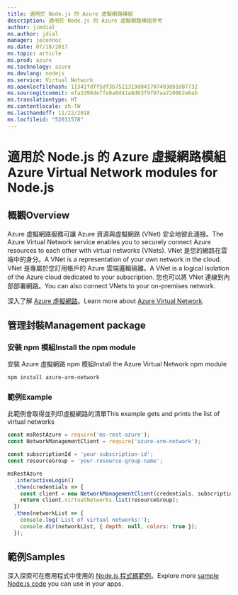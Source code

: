 ```yaml
---
title: 適用於 Node.js 的 Azure 虛擬網路模組
description: 適用於 Node.js 的 Azure 虛擬網路模組參考
author: jimdial
ms.author: jdial
manager: jeconnoc
ms.date: 07/18/2017
ms.topic: article
ms.prod: azure
ms.technology: azure
ms.devlang: nodejs
ms.service: Virtual Network
ms.openlocfilehash: 11341fdff5df3b7521319d841707493db1d07732
ms.sourcegitcommit: efa2d98deffe8a0d41a8d63f9f07aa720862e6ab
ms.translationtype: HT
ms.contentlocale: zh-TW
ms.lasthandoff: 11/22/2018
ms.locfileid: "52031578"
---
```

# <a name="azure-virtual-network-modules-for-nodejs"></a><span data-ttu-id="f9c06-103">適用於 Node.js 的 Azure 虛擬網路模組</span><span class="sxs-lookup"><span data-stu-id="f9c06-103">Azure Virtual Network modules for Node.js</span></span>

## <a name="overview"></a><span data-ttu-id="f9c06-104">概觀</span><span class="sxs-lookup"><span data-stu-id="f9c06-104">Overview</span></span>

<span data-ttu-id="f9c06-105">Azure 虛擬網路服務可讓 Azure 資源與虛擬網路 (VNet) 安全地彼此連接。</span><span class="sxs-lookup"><span data-stu-id="f9c06-105">The Azure Virtual Network service enables you to securely connect Azure resources to each other with virtual networks (VNets).</span></span> <span data-ttu-id="f9c06-106">VNet 是您的網路在雲端中的身分。</span><span class="sxs-lookup"><span data-stu-id="f9c06-106">A VNet is a representation of your own network in the cloud.</span></span> <span data-ttu-id="f9c06-107">VNet 是專屬於您訂用帳戶的 Azure 雲端邏輯隔離。</span><span class="sxs-lookup"><span data-stu-id="f9c06-107">A VNet is a logical isolation of the Azure cloud dedicated to your subscription.</span></span> <span data-ttu-id="f9c06-108">您也可以將 VNet 連線到內部部署網路。</span><span class="sxs-lookup"><span data-stu-id="f9c06-108">You can also connect VNets to your on-premises network.</span></span>

<span data-ttu-id="f9c06-109">深入了解 [Azure 虛擬網路](https://docs.microsoft.com/azure/virtual-network/virtual-networks-overview)。</span><span class="sxs-lookup"><span data-stu-id="f9c06-109">Learn more about [Azure Virtual Network](https://docs.microsoft.com/azure/virtual-network/virtual-networks-overview).</span></span>

## <a name="management-package"></a><span data-ttu-id="f9c06-110">管理封裝</span><span class="sxs-lookup"><span data-stu-id="f9c06-110">Management package</span></span>

### <a name="install-the-npm-module"></a><span data-ttu-id="f9c06-111">安裝 npm 模組</span><span class="sxs-lookup"><span data-stu-id="f9c06-111">Install the npm module</span></span>

<span data-ttu-id="f9c06-112">安裝 Azure 虛擬網路 npm 模組</span><span class="sxs-lookup"><span data-stu-id="f9c06-112">Install the Azure Virtual Network npm module</span></span>

```bash
npm install azure-arm-network
```

### <a name="example"></a><span data-ttu-id="f9c06-113">範例</span><span class="sxs-lookup"><span data-stu-id="f9c06-113">Example</span></span>

<span data-ttu-id="f9c06-114">此範例會取得並列印虛擬網路的清單</span><span class="sxs-lookup"><span data-stu-id="f9c06-114">This example gets and prints the list of virtual networks</span></span>

```javascript
const msRestAzure = require('ms-rest-azure');
const NetworkManagementClient = require('azure-arm-network');

const subscriptionId = 'your-subscription-id';
const resourceGroup = 'your-resource-group-name';

msRestAzure
  .interactiveLogin()
  .then(credentials => {
    const client = new NetworkManagementClient(credentials, subscriptionId);
    return client.virtualNetworks.list(resourceGroup);
  })
  .then(networkList => {
    console.log('List of virtual networks:');
    console.dir(networkList, { depth: null, colors: true });
  });
```

## <a name="samples"></a><span data-ttu-id="f9c06-115">範例</span><span class="sxs-lookup"><span data-stu-id="f9c06-115">Samples</span></span>

<span data-ttu-id="f9c06-116">深入探索可在應用程式中使用的 [Node.js 程式碼範例](https://azure.microsoft.com/resources/samples/?platform=nodejs)。</span><span class="sxs-lookup"><span data-stu-id="f9c06-116">Explore more [sample Node.js code](https://azure.microsoft.com/resources/samples/?platform=nodejs) you can use in your apps.</span></span>
